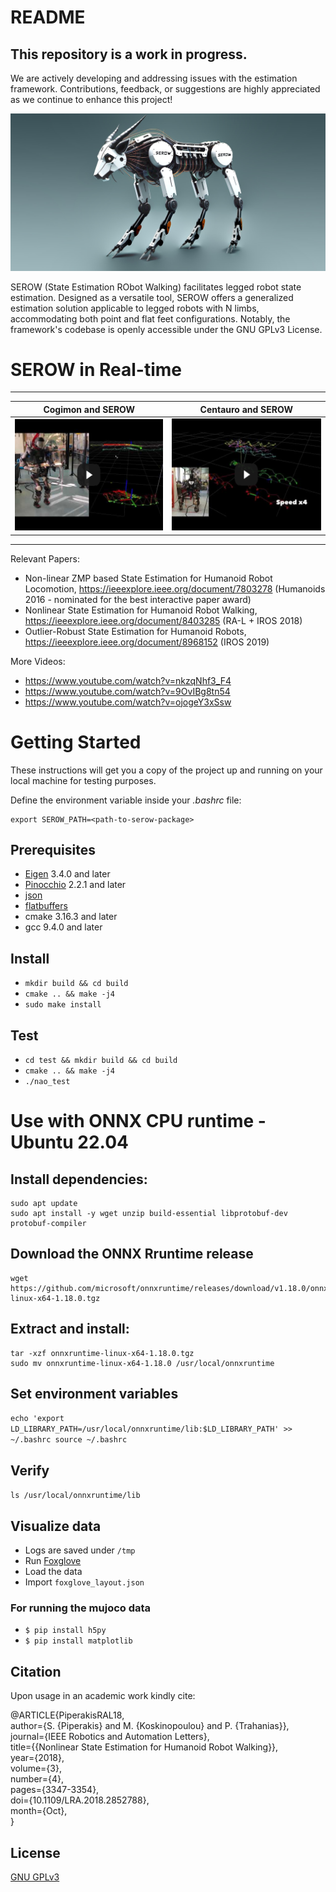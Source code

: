 

# README
## This repository is a work in progress.
We are actively developing and addressing issues with the estimation framework. Contributions, feedback, or suggestions are highly appreciated as we continue to enhance this project!

![SEROW](img/serow.jpg)

SEROW (State Estimation RObot Walking) facilitates legged robot state estimation. Designed as a versatile tool, SEROW offers a generalized estimation solution applicable to legged robots with N limbs, accommodating both point and flat feet configurations. Notably, the framework's codebase is openly accessible under the GNU GPLv3 License.

# SEROW in Real-time
------------------------------------------------------------------ 

| Cogimon and SEROW  | Centauro and SEROW |
| ------------- | ------------- |
| [![YouTube Link](img/cogimon.png)  ](https://www.youtube.com/watch?v=MLmfgADDjj0)  | [![YouTube Link](img/centauro.png)  ](https://www.youtube.com/watch?v=cVWS8oopr_M) |

------------------------------------------------------------------ 

Relevant Papers:
* Non-linear ZMP based State Estimation for Humanoid Robot Locomotion, https://ieeexplore.ieee.org/document/7803278 (Humanoids 2016 - nominated for the best interactive paper award)
* Nonlinear State Estimation for Humanoid Robot Walking, https://ieeexplore.ieee.org/document/8403285 (RA-L + IROS 2018)
* Outlier-Robust State Estimation for Humanoid Robots, https://ieeexplore.ieee.org/document/8968152 (IROS 2019)

More Videos: 
* https://www.youtube.com/watch?v=nkzqNhf3_F4
* https://www.youtube.com/watch?v=9OvIBg8tn54
* https://www.youtube.com/watch?v=ojogeY3xSsw

# Getting Started
These instructions will get you a copy of the project up and running on your local machine for testing purposes.

Define the environment variable inside your *.bashrc* file:
```
export SEROW_PATH=<path-to-serow-package>
```
## Prerequisites
* [Eigen](https://eigen.tuxfamily.org/dox/index.html) 3.4.0 and later
* [Pinocchio](https://github.com/stack-of-tasks/pinocchio) 2.2.1 and later
* [json](https://github.com/nlohmann/json/tree/master)
* [flatbuffers](https://github.com/google/flatbuffers)
* cmake 3.16.3 and later
* gcc 9.4.0 and later


## Install
* `mkdir build && cd build`
* `cmake .. && make -j4`
* `sudo make install`  

## Test
* `cd test && mkdir build && cd build`
* `cmake .. && make -j4`
* `./nao_test`

# Use with ONNX CPU runtime - Ubuntu 22.04
## Install dependencies:
```
sudo apt update
sudo apt install -y wget unzip build-essential libprotobuf-dev protobuf-compiler
```

## Download the ONNX Rruntime release
```
wget https://github.com/microsoft/onnxruntime/releases/download/v1.18.0/onnxruntime-linux-x64-1.18.0.tgz
```

## Extract and install:
```
tar -xzf onnxruntime-linux-x64-1.18.0.tgz
sudo mv onnxruntime-linux-x64-1.18.0 /usr/local/onnxruntime
```

## Set environment variables
``
echo 'export LD_LIBRARY_PATH=/usr/local/onnxruntime/lib:$LD_LIBRARY_PATH' >> ~/.bashrc
source ~/.bashrc
``

## Verify
``
ls /usr/local/onnxruntime/lib
``

## Visualize data 
* Logs are saved under `/tmp` 
* Run [Foxglove](https://foxglove.dev/download)
* Load the data
* Import `foxglove_layout.json` 

### For running the mujoco data
* `$ pip install h5py`
* `$ pip install matplotlib` 

## Citation
Upon usage in an academic work kindly cite: <br/>

@ARTICLE{PiperakisRAL18, <br/>
    author={S. {Piperakis} and M. {Koskinopoulou} and P. {Trahanias}}, <br/>
    journal={IEEE Robotics and Automation Letters}, <br/>
    title={{Nonlinear State Estimation for Humanoid Robot Walking}}, <br/>
    year={2018}, <br/>
    volume={3}, <br/>
    number={4}, <br/>
    pages={3347-3354}, <br/>
    doi={10.1109/LRA.2018.2852788}, <br/>
    month={Oct},<br/>
}<br/>

## License
[GNU GPLv3](LICENSE) 

